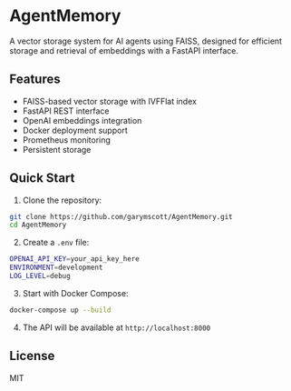 # AgentMemory

A vector storage system for AI agents using FAISS, designed for efficient storage and retrieval of embeddings with a FastAPI interface.

## Features

- FAISS-based vector storage with IVFFlat index
- FastAPI REST interface
- OpenAI embeddings integration
- Docker deployment support
- Prometheus monitoring
- Persistent storage

## Quick Start

1. Clone the repository:
```bash
git clone https://github.com/garymscott/AgentMemory.git
cd AgentMemory
```

2. Create a `.env` file:
```bash
OPENAI_API_KEY=your_api_key_here
ENVIRONMENT=development
LOG_LEVEL=debug
```

3. Start with Docker Compose:
```bash
docker-compose up --build
```

4. The API will be available at `http://localhost:8000`

## License

MIT